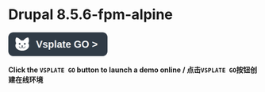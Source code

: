# Drupal 8.5.6-fpm-alpine

<a href="https://www.vsplate.com/?docker-compose=https://github.com/vsplate/dcenvs/drupal/8.5.6-fpm-alpine"><img alt="VSPLATE GO" src="https://raw.githubusercontent.com/vsplate/images/master/vsgo_btn.png" width="200px"></a>

**Click the `VSPLATE GO` button to launch a demo online / 点击`VSPLATE GO`按钮创建在线环境**